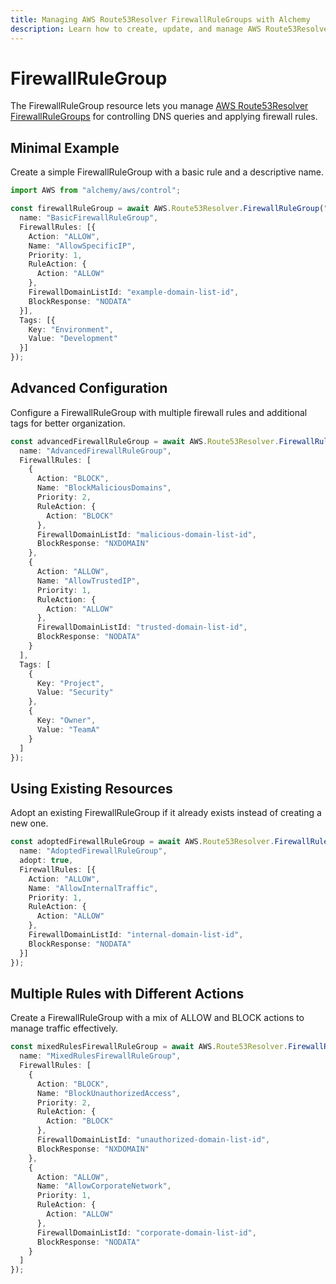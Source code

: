 ```yaml
---
title: Managing AWS Route53Resolver FirewallRuleGroups with Alchemy
description: Learn how to create, update, and manage AWS Route53Resolver FirewallRuleGroups using Alchemy Cloud Control.
---
```


# FirewallRuleGroup

The FirewallRuleGroup resource lets you manage [AWS Route53Resolver FirewallRuleGroups](https://docs.aws.amazon.com/route53resolver/latest/userguide/) for controlling DNS queries and applying firewall rules.

## Minimal Example

Create a simple FirewallRuleGroup with a basic rule and a descriptive name.

```ts
import AWS from "alchemy/aws/control";

const firewallRuleGroup = await AWS.Route53Resolver.FirewallRuleGroup("basicFirewallRuleGroup", {
  name: "BasicFirewallRuleGroup",
  FirewallRules: [{
    Action: "ALLOW",
    Name: "AllowSpecificIP",
    Priority: 1,
    RuleAction: {
      Action: "ALLOW"
    },
    FirewallDomainListId: "example-domain-list-id",
    BlockResponse: "NODATA"
  }],
  Tags: [{
    Key: "Environment",
    Value: "Development"
  }]
});
```

## Advanced Configuration

Configure a FirewallRuleGroup with multiple firewall rules and additional tags for better organization.

```ts
const advancedFirewallRuleGroup = await AWS.Route53Resolver.FirewallRuleGroup("advancedFirewallRuleGroup", {
  name: "AdvancedFirewallRuleGroup",
  FirewallRules: [
    {
      Action: "BLOCK",
      Name: "BlockMaliciousDomains",
      Priority: 2,
      RuleAction: {
        Action: "BLOCK"
      },
      FirewallDomainListId: "malicious-domain-list-id",
      BlockResponse: "NXDOMAIN"
    },
    {
      Action: "ALLOW",
      Name: "AllowTrustedIP",
      Priority: 1,
      RuleAction: {
        Action: "ALLOW"
      },
      FirewallDomainListId: "trusted-domain-list-id",
      BlockResponse: "NODATA"
    }
  ],
  Tags: [
    {
      Key: "Project",
      Value: "Security"
    },
    {
      Key: "Owner",
      Value: "TeamA"
    }
  ]
});
```

## Using Existing Resources

Adopt an existing FirewallRuleGroup if it already exists instead of creating a new one.

```ts
const adoptedFirewallRuleGroup = await AWS.Route53Resolver.FirewallRuleGroup("adoptedFirewallRuleGroup", {
  name: "AdoptedFirewallRuleGroup",
  adopt: true,
  FirewallRules: [{
    Action: "ALLOW",
    Name: "AllowInternalTraffic",
    Priority: 1,
    RuleAction: {
      Action: "ALLOW"
    },
    FirewallDomainListId: "internal-domain-list-id",
    BlockResponse: "NODATA"
  }]
});
```

## Multiple Rules with Different Actions

Create a FirewallRuleGroup with a mix of ALLOW and BLOCK actions to manage traffic effectively.

```ts
const mixedRulesFirewallRuleGroup = await AWS.Route53Resolver.FirewallRuleGroup("mixedRulesFirewallRuleGroup", {
  name: "MixedRulesFirewallRuleGroup",
  FirewallRules: [
    {
      Action: "BLOCK",
      Name: "BlockUnauthorizedAccess",
      Priority: 2,
      RuleAction: {
        Action: "BLOCK"
      },
      FirewallDomainListId: "unauthorized-domain-list-id",
      BlockResponse: "NXDOMAIN"
    },
    {
      Action: "ALLOW",
      Name: "AllowCorporateNetwork",
      Priority: 1,
      RuleAction: {
        Action: "ALLOW"
      },
      FirewallDomainListId: "corporate-domain-list-id",
      BlockResponse: "NODATA"
    }
  ]
});
```
